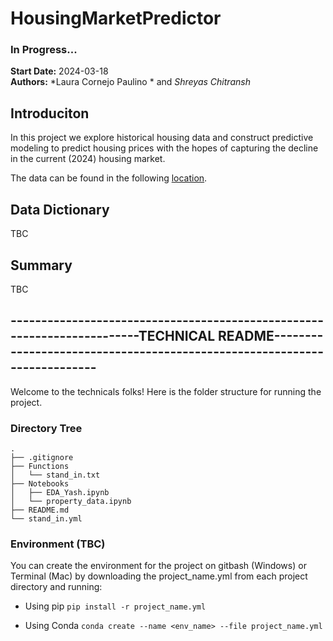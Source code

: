 # HousingMarketPredictor

### In Progress...

**Start Date:** 2024-03-18  
**Authors:**  *Laura Cornejo Paulino * and *Shreyas Chitransh* 

## Introduciton
In this project we explore historical housing data and construct predictive modeling to predict housing prices with the hopes of capturing the decline in the current (2024) housing market. 

The data can be found in the following [location](https://drive.google.com/file/d/1sNm33rOHkcqPwb1QA_JnLT2VFlOlnPW7/view?usp=drive_link).

## Data Dictionary
TBC




## Summary
TBC



## ------------------------------------------------------------------------TECHNICAL README-------------------------------------------------------------------------

Welcome to the technicals folks! Here is the folder structure for running the project.

### Directory Tree

```
.
├── .gitignore
├── Functions
│   └── stand_in.txt
├── Notebooks
│   ├── EDA_Yash.ipynb
│   └── property_data.ipynb
├── README.md
└── stand_in.yml

```

### Environment (TBC)
You can create the environment for the project on gitbash (Windows) or Terminal (Mac) by downloading the project_name.yml from each project directory and running:

 - Using pip
`pip install -r project_name.yml`

 - Using Conda
`conda create --name <env_name> --file project_name.yml`
